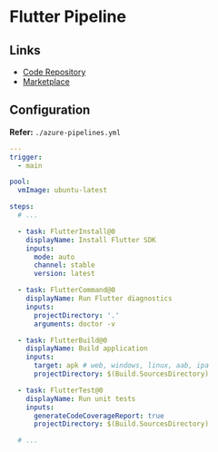 # Flutter Pipeline

<!--
https://github.com/Racso1624/AlChilazo/blob/main/azure-pipelines.yml

https://github.com/search?o=desc&q=filename%3Aazure-pipelines.yml+%22flutter%22+path%3A%2F+%22FlutterInstall%22&s=indexed&type=Code
-->

## Links

- [Code Repository](https://github.com/hey24sheep/azure-flutter-tasks)
- [Marketplace](https://marketplace.visualstudio.com/items?itemName=Hey24sheep.flutter)

## Configuration

**Refer:** `./azure-pipelines.yml`

```yml
---
trigger:
  - main

pool:
  vmImage: ubuntu-latest

steps:
  # ...

  - task: FlutterInstall@0
    displayName: Install Flutter SDK
    inputs:
      mode: auto
      channel: stable
      version: latest

  - task: FlutterCommand@0
    displayName: Run Flutter diagnostics
    inputs:
      projectDirectory: '.'
      arguments: doctor -v

  - task: FlutterBuild@0
    displayName: Build application
    inputs:
      target: apk # web, windows, linux, aab, ipa
      projectDirectory: $(Build.SourcesDirectory)

  - task: FlutterTest@0
    displayName: Run unit tests
    inputs:
      generateCodeCoverageReport: true
      projectDirectory: $(Build.SourcesDirectory)

  # ...
```
